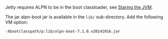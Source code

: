
Jetty requires ALPN to be in the boot classloader, see [Staring the JVM](http://www.eclipse.org/jetty/documentation/current/alpn-chapter.html#alpn-starting).

The jar alpn-boot jar is available in the `lib/` sub-directory. Add the following VM option:

    -Xbootclasspath/p:lib/alpn-boot-7.1.0.v20141016.jar
